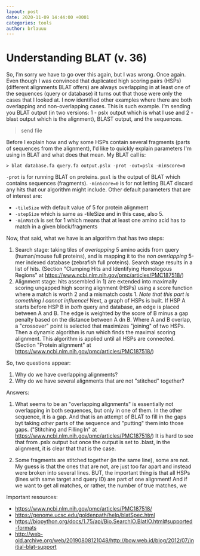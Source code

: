```yaml
---
layout: post
date: 2020-11-09 14:44:00 +0001
categories: tools
author: brlauuu
---
```


# Understanding BLAT (v. 36)

So, I’m sorry we have to go over this again, but I was wrong. Once again. Even though I was convinced that duplicated high scoring pairs (HSPs) (different alignments BLAT offers) are always overlapping in at least one of the sequences (query or database) it turns out that those were only the cases that I looked at. I now identified other examples where there are both overlapping and non-overlapping cases. This is such example. I’m sending you BLAT output (in two versions: 1 - pslx output which is what I use and 2 - blast output which is the alignment), BLAST output, and the sequences.

> send file

Before I explain how and why some HSPs contain several fragments (parts of sequences from the alignment), I'd like to quickly explain parameters I'm using in BLAT and what does that mean. My BLAT call is:

`> blat database.fa query.fa output.pslx -prot -out=pslx -minScore=0`

`-prot` is for running BLAT on proteins. `psxl` is the output of BLAT which contains sequences (fragments). `-minScore=0` is for not letting BLAT discard any hits that our algorithm might include. Other default parameters that are of interest are:

- `-tileSize` with default value of 5 for protein alignment
- `-stepSize` which is same as -tileSize and in this case, also 5.
- `-minMatch` is set for 1 which means that at least one amino acid has to match in a given block/fragments

Now, that said, what we have is an algorithm that has two steps:
1) Search stage: taking tiles of *overlapping* 5 amino acids from query (human/mouse full proteins), and is mapping it to the *non overlapping* 5-mer indexed database (zebrafish full proteins). Search stage results in a list of hits. (Section "Clumping Hits and Identifying Homologous Regions" at https://www.ncbi.nlm.nih.gov/pmc/articles/PMC187518/)
2) Alignment stage: hits assembled in 1) are extended into maximally scoring ungapped high scoring alignment (HSPs) using a score function where a match is worth 2 and a mismatch costs 1. *Note that this part is something I cannot influence!* Next, a graph of HSPs is built. If HSP A starts before HSP B in *both* query and database, an edge is placed between A and B. The edge is weighted by the score of B minus a gap penalty based on the distance between A dn B. Where A and B overlap, a "crossover" point is selected that maximizes "joining" of two HSPs. Then a dynamic algorithm is run which finds the maximal scoring alignment. This algorithm is applied until all HSPs are connected. (Section "Protein alignment" at https://www.ncbi.nlm.nih.gov/pmc/articles/PMC187518/)

So, two questions appear:

1) Why do we have overlapping alignments?
2) Why do we have several alignments that are not "stitched" together?

Answers:

1) What seems to be an "overlapping alignments" is essentially not overlapping in both sequences, but only in one of them. In the other sequence, it is a gap. And that is an attempt of BLAT to fill in the gaps byt taking _other_ parts of the sequence and "putting" them into those gaps. ("Stitching and Filling In" at https://www.ncbi.nlm.nih.gov/pmc/articles/PMC187518/) It is hard to see that from .pslx output but once the output is set to .blast, in the alignment, it is clear that that is the case.

2) Some fragments are stitched together (in the same line), some are not. My guess is that the ones that are not, are just too far apart and instead were broken into several lines. BUT, the important thing is that all HSPs (lines with same target and query ID) are part of one alignment! And if we want to get all matches, or rather, the number of true matches, we 

Important resources:

- https://www.ncbi.nlm.nih.gov/pmc/articles/PMC187518/
- https://genome.ucsc.edu/goldenpath/help/blatSpec.html
- https://biopython.org/docs/1.75/api/Bio.SearchIO.BlatIO.html#supported-formats
- http://web-old.archive.org/web/20190808121048/http://bow.web.id/blog/2012/07/initial-blat-support

